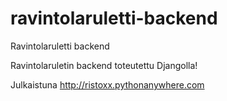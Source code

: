 # ravintolaruletti-backend
Ravintolaruletti backend

Ravintolaruletin backend toteutettu Djangolla!

Julkaistuna http://ristoxx.pythonanywhere.com
